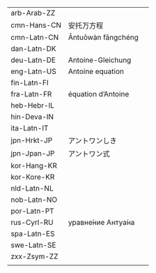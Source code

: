 | | | |
|-|-|-|
| arb-Arab-ZZ |  |  |
| cmn-Hans-CN | 安托万方程 |  |
| cmn-Latn-CN | Āntuōwàn fāngchéng |  |
| dan-Latn-DK |  |  |
| deu-Latn-DE | Antoine-Gleichung |  |
| eng-Latn-US | Antoine equation |  |
| fin-Latn-FI |  |  |
| fra-Latn-FR | équation d’Antoine |  |
| heb-Hebr-IL |  |  |
| hin-Deva-IN |  |  |
| ita-Latn-IT |  |  |
| jpn-Hrkt-JP | アントワンしき |  |
| jpn-Jpan-JP | アントワン式 |  |
| kor-Hang-KR |  |  |
| kor-Kore-KR |  |  |
| nld-Latn-NL |  |  |
| nob-Latn-NO |  |  |
| por-Latn-PT |  |  |
| rus-Cyrl-RU | уравне́ние Антуа́на |  |
| spa-Latn-ES |  |  |
| swe-Latn-SE |  |  |
| zxx-Zsym-ZZ |  |  |
|  |  |  |